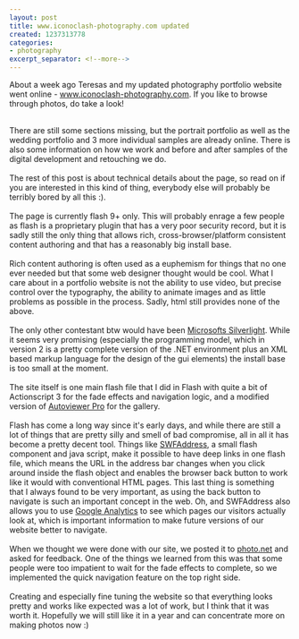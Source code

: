 ```yaml
---
layout: post
title: www.iconoclash-photography.com updated
created: 1237313778
categories:
- photography
excerpt_separator: <!--more-->
---
```

About a week ago Teresas and my updated photography portfolio website went online - <a target="_blank" href="http://www.iconoclash-photography.com">www.iconoclash-photography.com</a>. If you like to browse through photos, do take a look!<br /><br />

<!--more-->

There are still some sections missing, but the portrait portfolio as well as the wedding portfolio and 3 more individual samples are already online. There is also some information on how we work and before and after samples of the digital development and retouching we do.<br /><br />The rest of this post is about technical details about the page, so read on if you are interested in this kind of thing, everybody else will probably be terribly bored by all this :).<br /><br />The page is currently flash 9+ only. This will probably enrage a few people as flash is a proprietary plugin that has a very poor security record, but it is sadly still the only thing that allows rich, cross-browser/platform consistent content authoring and that has a reasonably big install base.<br /><br />Rich content authoring is often used as a euphemism for things that no one ever needed but that some web designer thought would be cool. What I care about in a portfolio website is not the ability to use video, but precise control over the typography, the ability to animate images and as little problems as possible in the process. Sadly, html still provides none of the above.<br /><br />The only other contestant btw would have been <a target="_blank" href="http://en.wikipedia.org/wiki/Silverlight">Microsofts Silverlight</a>. While it seems very promising (especially the programming model, which in version 2 is a pretty complete version of the .NET environment plus an XML based markup language for the design of the gui elements) the install base is too small at the moment. <br /><br />The site itself is one main flash file that I did in Flash with quite a bit of Actionscript 3 for the fade effects and navigation logic, and a modified version of <a target="_blank" href="http://www.airtightinteractive.com/projects/autoviewer/pro/">Autoviewer Pro</a> for the gallery. <br /><br />Flash has come a long way since it's early days, and while there are still a lot of things that are pretty silly and smell of bad compromise, all in all it has become a pretty decent tool. Things like <a target="_blank" href="http://www.asual.com/swfaddress/">SWFAddress</a>, a small flash component and java script, make it possible to have deep links in one flash file, which means the URL in the address bar changes when you click around inside the flash object and enables the browser back button to work like it would with conventional HTML pages. This last thing is something that I always found to be very important, as using the back button to navigate is such an important concept in the web. Oh, and SWFAddress also allows you to use <a target="_blank" href="http://www.google.com/analytics/">Google Analytics</a> to see which pages our visitors actually look at, which is important information to make future versions of our website better to navigate.<br /><br />When we thought we were done with our site, we posted it to <a target="_blank" href="http://photo.net/">photo.net</a> and asked for feedback. One of the things we learned from this was that some people were too impatient to wait for the fade effects to complete, so we implemented the quick navigation feature on the top right side. <br /><br />Creating and especially fine tuning the website so that everything looks pretty and works like expected was a lot of work, but I think that it was worth it. Hopefully we will still like it in a year and can concentrate more on making photos now :)<br />
